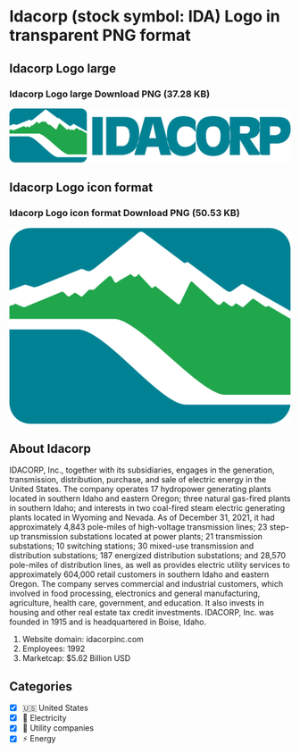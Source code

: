 # Idacorp (stock symbol: IDA) Logo in transparent PNG format

## Idacorp Logo large

### Idacorp Logo large Download PNG (37.28 KB)

![Idacorp Logo large Download PNG (37.28 KB)](/img/orig/IDA_BIG-d17b6070.png)

## Idacorp Logo icon format

### Idacorp Logo icon format Download PNG (50.53 KB)

![Idacorp Logo icon format Download PNG (50.53 KB)](/img/orig/IDA-87d58f66.png)

## About Idacorp

IDACORP, Inc., together with its subsidiaries, engages in the generation, transmission, distribution, purchase, and sale of electric energy in the United States. The company operates 17 hydropower generating plants located in southern Idaho and eastern Oregon; three natural gas-fired plants in southern Idaho; and interests in two coal-fired steam electric generating plants located in Wyoming and Nevada. As of December 31, 2021, it had approximately 4,843 pole-miles of high-voltage transmission lines; 23 step-up transmission substations located at power plants; 21 transmission substations; 10 switching stations; 30 mixed-use transmission and distribution substations; 187 energized distribution substations; and 28,570 pole-miles of distribution lines, as well as provides electric utility services to approximately 604,000 retail customers in southern Idaho and eastern Oregon. The company serves commercial and industrial customers, which involved in food processing, electronics and general manufacturing, agriculture, health care, government, and education. It also invests in housing and other real estate tax credit investments. IDACORP, Inc. was founded in 1915 and is headquartered in Boise, Idaho.

1. Website domain: idacorpinc.com
2. Employees: 1992
3. Marketcap: $5.62 Billion USD


## Categories
- [x] 🇺🇸 United States
- [x] 🔋 Electricity
- [x] 🚰 Utility companies
- [x] ⚡ Energy
